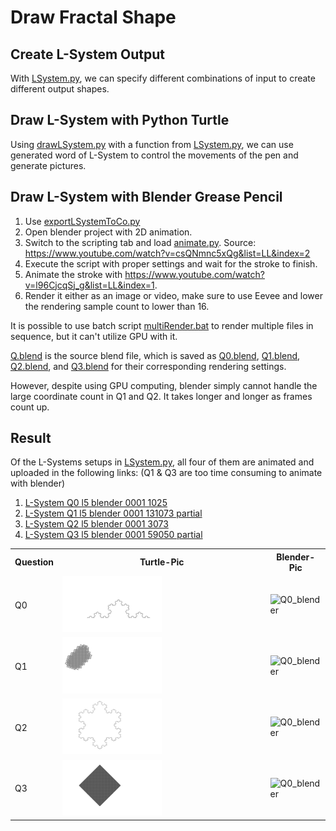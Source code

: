 # Draw Fractal Shape

## Create L-System Output

With [LSystem.py](https://github.com/belongtothenight/CF_Code/blob/main/src/LSystem/python/LSystem.py), we can specify different combinations of input to create different output shapes.

## Draw L-System with Python Turtle

Using [drawLSystem.py](https://github.com/belongtothenight/CF_Code/blob/main/src/LSystem/python/drawLSystem.py) with a function from [LSystem.py](https://github.com/belongtothenight/CF_Code/blob/main/src/LSystem/python/LSystem.py), we can use generated word of L-System to control the movements of the pen and generate pictures.

## Draw L-System with Blender Grease Pencil

1. Use [exportLSystemToCo.py](https://github.com/belongtothenight/CF_Code/blob/main/src/LSystem/python/exportLSystemToCo.py)
2. Open blender project with 2D animation.
3. Switch to the scripting tab and load [animate.py](https://github.com/belongtothenight/CF_Code/blob/main/src/LSystem/python/animate.py). Source: <https://www.youtube.com/watch?v=csQNmnc5xQg&list=LL&index=2>
4. Execute the script with proper settings and wait for the stroke to finish.
5. Animate the stroke with <https://www.youtube.com/watch?v=l96CjcqSj_g&list=LL&index=1>.
6. Render it either as an image or video, make sure to use Eevee and lower the rendering sample count to lower than 16.

It is possible to use batch script [multiRender.bat](https://github.com/belongtothenight/CF_Code/blob/main/src/LSystem/python/multiRender.bat) to render multiple files in sequence, but it can't utilize GPU with it.

[Q.blend](https://github.com/belongtothenight/CF_Code/blob/main/src/LSystem/python/Q.blend) is the source blend file, which is saved as [Q0.blend](https://github.com/belongtothenight/CF_Code/blob/main/src/LSystem/python/Q0.blend), [Q1.blend](https://github.com/belongtothenight/CF_Code/blob/main/src/LSystem/python/Q1.blend), [Q2.blend](https://github.com/belongtothenight/CF_Code/blob/main/src/LSystem/python/Q2.blend), and [Q3.blend](https://github.com/belongtothenight/CF_Code/blob/main/src/LSystem/python/Q3.blend) for their corresponding rendering settings.

However, despite using GPU computing, blender simply cannot handle the large coordinate count in Q1 and Q2. It takes longer and longer as frames count up.

## Result

Of the L-Systems setups in [LSystem.py](https://github.com/belongtothenight/CF_Code/blob/main/src/LSystem/python/LSystem.py), all four of them are animated and uploaded in the following links: (Q1 & Q3 are too time consuming to animate with blender)

1. [L-System Q0 l5 blender 0001 1025](https://youtu.be/Ytb8o1PvdPo)
2. [L-System Q1 l5 blender 0001 131073 partial](https://www.youtube.com/watch?v=xImK8u8pUbk)
3. [L-System Q2 l5 blender 0001 3073](https://www.youtube.com/watch?v=S1v0_jaVa5U)
4. [L-System Q3 l5 blender 0001 59050 partial](https://www.youtube.com/watch?v=POXbev50OmA)

<table>
    <tr>
        <th>Question</th>
        <th>Turtle-Pic</th>
        <th>Blender-Pic</th>
    </tr>
    <tr>
        <td>Q0</td>
        <td><img src="pic/Q0_l5_turtle.png" alt="Q0_turtle" width="50%"></td>
        <td><img src="pic/Q0_l5_blender_1025.png" alt="Q0_blender" width="100%"></td>
    </tr>
    <tr>
        <td>Q1</td>
        <td><img src="pic/Q1_l5_turtle.png" alt="Q1_turtle" width="50%"></td>
        <td><img src="pic/Q1_l5_blender_131073.png" alt="Q0_blender" width="100%"></td>
    </tr>
    <tr>
        <td>Q2</td>
        <td><img src="pic/Q2_l5_turtle.png" alt="Q2_turtle" width="50%"></td>
        <td><img src="pic/Q2_l5_blender_3073.png" alt="Q0_blender" width="100%"></td>
    </tr>
    <tr>
        <td>Q3</td>
        <td><img src="pic/Q3_l5_turtle.png" alt="Q3_turtle" width="50%"></td>
        <td><img src="pic/Q3_l5_blender_59050.png" alt="Q0_blender" width="100%"></td>
    </tr>
</table>
